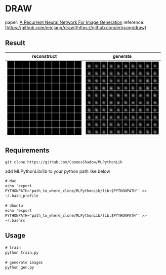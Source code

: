 # DRAW

paper: [A Recurrent Neural Network For Image Generation](https://arxiv.org/pdf/1502.04623.pdf)
reference: [https://github.com/ericjang/draw](https://github.com/ericjang/draw)  

## Result   

| reconstruct  | generate |
| ------------- | ------------- |
| <img src="https://github.com/CosmosShadow/DRAW/blob/master/images/reconstruct.gif" width="100%"> | <img src="https://github.com/CosmosShadow/DRAW/blob/master/images/generate.gif" width="100%"> |

## Requirements

	git clone https://github.com/CosmosShadow/MLPythonLib

add MLPythonLib/lib to your python path like below

	# Mac
	echo 'export PYTHONPATH="path_to_where_clone/MLPythonLib/lib:$PYTHONPATH"' >> ~/.bash_profile

	# Ubuntu
	echo 'export PYTHONPATH="path_to_where_clone/MLPythonLib/lib:$PYTHONPATH"' >> ~/.bashrc


## Usage

	# train
	python train.py

	# generate images
	python gen.py